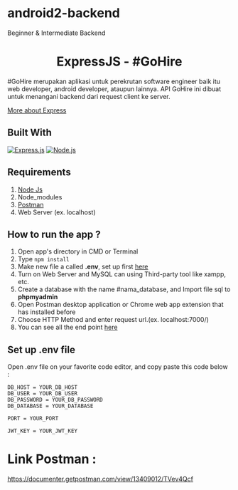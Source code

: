 # android2-backend
Beginner &amp; Intermediate Backend
<h1 align="center">ExpressJS - #GoHire</h1>

#GoHire merupakan aplikasi untuk perekrutan software engineer baik itu web developer, android developer, ataupun lainnya.
API GoHire ini dibuat untuk menangani backend dari request client ke server.

[More about Express](https://en.wikipedia.org/wiki/Express.js)

## Built With

[![Express.js](https://img.shields.io/badge/Express.js-4.x-orange.svg?style=rounded-square)](https://expressjs.com/en/starter/installing.html)
[![Node.js](https://img.shields.io/badge/Node.js-v.12.13-green.svg?style=rounded-square)](https://nodejs.org/)

## Requirements

1. <a href="https://nodejs.org/en/download/">Node Js</a>
2. Node_modules
3. <a href="https://www.getpostman.com/">Postman</a>
4. Web Server (ex. localhost)

## How to run the app ?

1. Open app's directory in CMD or Terminal
2. Type `npm install`
3. Make new file a called **.env**, set up first [here](#set-up-env-file)
4. Turn on Web Server and MySQL can using Third-party tool like xampp, etc.
5. Create a database with the name #nama_database, and Import file sql to **phpmyadmin**
6. Open Postman desktop application or Chrome web app extension that has installed before
7. Choose HTTP Method and enter request url.(ex. localhost:7000/)
8. You can see all the end point [here](#end-point)

## Set up .env file

Open .env file on your favorite code editor, and copy paste this code below :

```
DB_HOST = YOUR_DB_HOST
DB_USER = YOUR_DB_USER
DB_PASSWORD = YOUR_DB_PASSWORD
DB_DATABASE = YOUR_DATABASE

PORT = YOUR_PORT

JWT_KEY = YOUR_JWT_KEY
```

# Link Postman : 
https://documenter.getpostman.com/view/13409012/TVev4Qcf